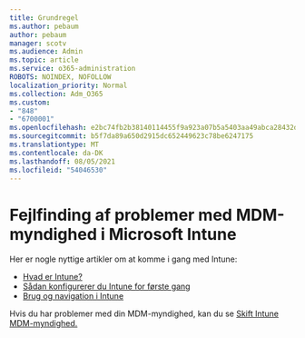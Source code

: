 ```yaml
---
title: Grundregel
ms.author: pebaum
author: pebaum
manager: scotv
ms.audience: Admin
ms.topic: article
ms.service: o365-administration
ROBOTS: NOINDEX, NOFOLLOW
localization_priority: Normal
ms.collection: Adm_O365
ms.custom:
- "848"
- "6700001"
ms.openlocfilehash: e2bc74fb2b38140114455f9a923a07b5a5403aa49abca28432dd617db965b294
ms.sourcegitcommit: b5f7da89a650d2915dc652449623c78be6247175
ms.translationtype: MT
ms.contentlocale: da-DK
ms.lasthandoff: 08/05/2021
ms.locfileid: "54046530"
---
```

# <a name="troubleshoot-issues-with-mdm-authority-in-microsoft-intune"></a>Fejlfinding af problemer med MDM-myndighed i Microsoft Intune

Her er nogle nyttige artikler om at komme i gang med Intune:

- [Hvad er Intune?](https://docs.microsoft.com/intune/what-is-intune)
- [Sådan konfigurerer du Intune for første gang](https://docs.microsoft.com/intune/setup-steps)
- [Brug og navigation i Intune](https://docs.microsoft.com/intune/tutorial-walkthrough-intune-portal)

Hvis du har problemer med din MDM-myndighed, kan du se [Skift Intune MDM-myndighed.](https://docs.microsoft.com/alchemyinsights/change-mdm-authority)